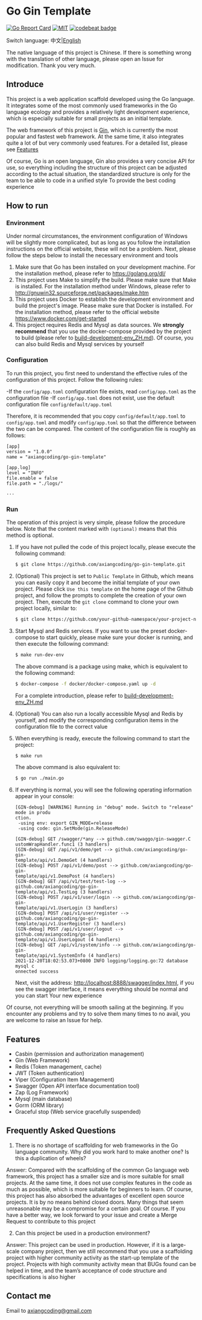 # Go Gin Template

[![Go Report Card](https://goreportcard.com/badge/github.com/axiangcoding/go-gin-template)](https://goreportcard.com/report/github.com/axiangcoding/go-gin-template) [![MIT](https://img.shields.io/badge/license-MIT-green.svg)](./LICENSE) [![codebeat badge](https://codebeat.co/badges/25562f5b-a6ee-4ec8-a93d-97b55cec9a22)](https://codebeat.co/projects/github-com-axiangcoding-go-gin-template-master)

Switch language: 中文|[English](./README.md)

The native language of this project is Chinese. If there is something wrong with the translation of other language, please open an Issue for modification. Thank you very much.

## Introduce

This project is a web application scaffold developed using the Go language. It integrates some of the most commonly used frameworks in the Go language ecology and provides a relatively light development experience, which is especially suitable for small projects as an initial template.

The web framework of this project is [Gin](https://github.com/gin-gonic/gin), which is currently the most popular and fastest web framework. At the same time, it also integrates quite a lot of but very commonly used features. For a detailed list, please see [Features](./README_ZH.md#Features)

Of course, Go is an open language, Gin also provides a very concise API for use, so everything including the structure of this project can be adjusted according to the actual situation, the standardized structure is only for the team to be able to code in a unified style To provide the best coding experience

## How to run

### Environment

Under normal circumstances, the environment configuration of Windows will be slightly more complicated, but as long as you follow the installation instructions on the official website, these will not be a problem. Next, please follow the steps below to install the necessary environment and tools

1. Make sure that Go has been installed on your development machine. For the installation method, please refer to https://golang.org/dl/
2. This project uses Make to simplify the build. Please make sure that Make is installed. For the installation method under Windows, please refer to http://gnuwin32.sourceforge.net/packages/make.htm
3. This project uses Docker to establish the development environment and build the project's image. Please make sure that Docker is installed. For the installation method, please refer to the official website https://www.docker.com/get-started
4. This project requires Redis and Mysql as data sources. We **strongly recommend** that you use the docker-compose provided by the project to build (please refer to [build-development-env_ZH.md](./docs/build-development-env_ZH.md)). Of course, you can also build Redis and Mysql services by yourself

### Configuration

To run this project, you first need to understand the effective rules of the configuration of this project. Follow the following rules:

-If the `config/app.toml` configuration file exists, read `config/app.toml` as the configuration file
-If `config/app.toml` does not exist, use the default configuration file `config/default/app.toml`

Therefore, it is recommended that you copy `config/default/app.toml` to `config/app.toml` and modify `config/app.toml` so that the difference between the two can be compared. The content of the configuration file is roughly as follows:

```
[app]
version = "1.0.0"
name = "axiangcoding/go-gin-template"

[app.log]
level = "INFO"
file.enable = false
file.path = "./logs/"

···
```

### Run

The operation of this project is very simple, please follow the procedure below. Note that the content marked with `(optional)` means that this method is optional.

1. If you have not pulled the code of this project locally, please execute the following command:

   ```bash
   $ git clone https://github.com/axiangcoding/go-gin-template.git
   ```

2. (Optional) This project is set to `Public Template` in Github, which means you can easily copy it and become the initial template of your own project. Please click `Use this template` on the home page of the Github project, and follow the prompts to complete the creation of your own project. Then, execute the `git clone` command to clone your own project locally, similar to:

   ```bash
   $ git clone https://github.com/your-github-namespace/your-project-name.git
   ```

3. Start Mysql and Redis services. If you want to use the preset docker-compose to start quickly, please make sure your docker is running, and then execute the following command:

   ```bash
   $ make run-dev-env
   ```

   The above command is a package using make, which is equivalent to the following command:

   ```bash
   $ docker-compose -f docker/docker-compose.yaml up -d
   ```

   For a complete introduction, please refer to [build-development-env_ZH.md](./docs/build-development-env_ZH.md)

4. (Optional) You can also run a locally accessible Mysql and Redis by yourself, and modify the corresponding configuration items in the configuration file to the correct value

5. When everything is ready, execute the following command to start the project:

   ```bash
   $ make run
   ```

   The above command is also equivalent to:

   ```bash
   $ go run ./main.go
   ```

6. If everything is normal, you will see the following operating information appear in your console:

   ```
   [GIN-debug] [WARNING] Running in "debug" mode. Switch to "release" mode in produ
   ction.
    -using env: export GIN_MODE=release
    -using code: gin.SetMode(gin.ReleaseMode)
   
   [GIN-debug] GET /swagger/*any --> github.com/swaggo/gin-swagger.C
   ustomWrapHandler.func1 (3 handlers)
   [GIN-debug] GET /api/v1/demo/get --> github.com/axiangcoding/go-gin-
   template/api/v1.DemoGet (4 handlers)
   [GIN-debug] POST /api/v1/demo/post --> github.com/axiangcoding/go-gin-
   template/api/v1.DemoPost (4 handlers)
   [GIN-debug] GET /api/v1/test/test-log --> github.com/axiangcoding/go-gin-
   template/api/v1.TestLog (3 handlers)
   [GIN-debug] POST /api/v1/user/login --> github.com/axiangcoding/go-gin-
   template/api/v1.UserLogin (3 handlers)
   [GIN-debug] POST /api/v1/user/register --> github.com/axiangcoding/go-gin-
   template/api/v1.UserRegister (3 handlers)
   [GIN-debug] POST /api/v1/user/logout --> github.com/axiangcoding/go-gin-
   template/api/v1.UserLogout (4 handlers)
   [GIN-debug] GET /api/v1/system/info --> github.com/axiangcoding/go-gin-
   template/api/v1.SystemInfo (4 handlers)
   2021-12-20T18:02:53.073+0800 INFO logging/logging.go:72 database mysql c
   onnected success
   ```

   Next, visit the address: [http://localhost:8888/swagger/index.html](http://localhost:8888/swagger/index.html), if you see the swagger interface, it means everything should be normal and you can start Your new experience

Of course, not everything will be smooth sailing at the beginning. If you encounter any problems and try to solve them many times to no avail, you are welcome to raise an Issue for help.

## Features

- Casbin (permission and authorization management)
- Gin (Web Framework)
- Redis (Token management, cache)
- JWT (Token authentication)
- Viper (Configuration Item Management)
- Swagger (Open API interface documentation tool)
- Zap (Log Framework)
- Mysql (main database)
- Gorm (ORM library)
- Graceful stop (Web service gracefully suspended)

## Frequently Asked Questions

1. There is no shortage of scaffolding for web frameworks in the Go language community. Why did you work hard to make another one? Is this a duplication of wheels?

Answer: Compared with the scaffolding of the common Go language web framework, this project has a smaller size and is more suitable for small projects. At the same time, it does not use complex features in the code as much as possible, which is more suitable for beginners to learn. Of course, this project has also absorbed the advantages of excellent open source projects. It is by no means behind closed doors. Many things that seem unreasonable may be a compromise for a certain goal. Of course. If you have a better way, we look forward to your issue and create a Merge Request to contribute to this project

2. Can this project be used in a production environment?

Answer: This project can be used in production. However, if it is a large-scale company project, then we still recommend that you use a scaffolding project with higher community activity as the start-up template of the project. Projects with high community activity mean that BUGs found can be helped in time, and the team’s acceptance of code structure and specifications is also higher

## Contact me

Email to <axiangcoding@gmail.com>